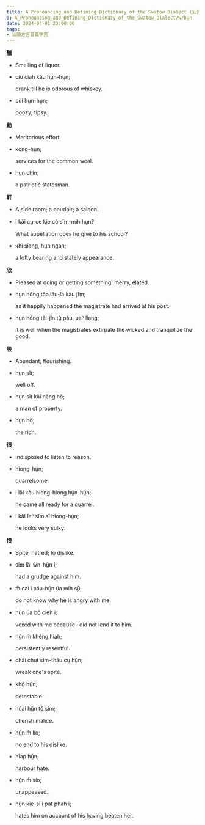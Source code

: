 ```yaml
---
title: A Pronouncing and Defining Dictionary of the Swatow Dialect (汕頭方言音義字典) / hṳn
p: A_Pronouncing_and_Defining_Dictionary_of_the_Swatow_Dialect/w/hṳn
date: 2024-04-01 23:00:00
tags: 
- 汕頭方言音義字典
---
```



**醺**
- Smelling of liquor.

- cíu cîah kàu hṳn-hṳn;

  drank till he is odorous of whiskey.

- cùi hṳn-hṳn;

  boozy; tipsy.

**勳**
- Meritorious effort.

- kong-hṳn;

  services for the common weal.

- hṳn chîn;

  a patriotic statesman.

**軒**
- A side room; a boudoir; a saloon.

- i kâi cṳ-ce kìe cò̤ sĭm-mih hṳn?

  What appellation does he give to his school?

- khì sĭang, hṳn ngan;

  a lofty bearing and stately appearance.

**欣**
- Pleased at doing or getting something; merry, elated.

- hṳn hông tōa lău-îa kàu jīm;

  as it happily happened the magistrate had arrived at his post.

- hṳn hông tăi-jîn tṳ̂ pău, uaⁿ lîang;

  it is well when the magistrates extirpate the wicked and tranquilize the good.

**殷**
- Abundant; flourishing.

- hṳn sît;

  well off.

- hṳn sît kâi nâng hŏ;

  a man of property.

- hṳn hŏ;

  the rich.

**很**
- Indisposed to listen to reason.

- hiong-hṳ́n;

  quarrelsome.

- i lâi kàu hiong-hiong hṳ́n-hṳ́n;

  he came all ready for a quarrel.

- i kâi īeⁿ sĭm sĭ hiong-hṳ́n;

  he looks very sulky.

**恨**
- Spite; hatred; to dislike.

- sim lăi ẁn-hṳ̆n i;

  had a grudge against him.

- m̄ cai i náu-hṳ̆n úa mih sṳ̄;

  do not know why he is angry with me.

- hṳ̆n úa bô̤ cieh i;

  vexed with me because I did not lend it to him.

- hṳ̆n m̄ khéng hiah;

  persistently resentful.

- châi chut sim-thâu cṳ hṳ̆n;

  wreak one's spite.

- khó̤ hṳ̆n;

  detestable.

- hûai hṳ̆n tŏ̤ sim;

  cherish malice.

- hṳ̆n m̄ lío;

  no end to his dislike.

- hîap hṳ̆n;

  harbour hate.

- hṳ̆n m̄ sio;

  unappeased.

- hṳ̆n kìe-sĭ i pat phah i;

  hates him on account of his having beaten her.